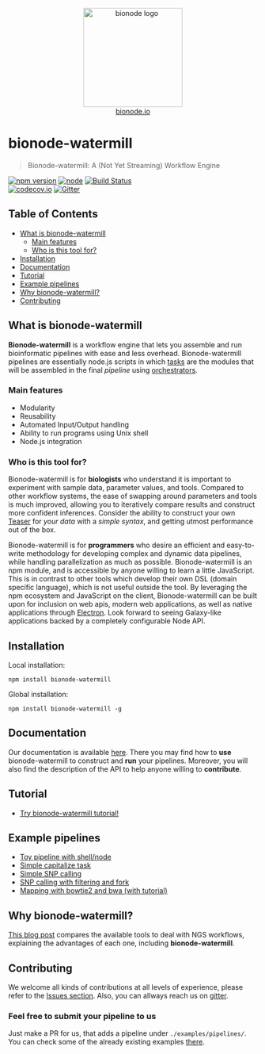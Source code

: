 <p align="center">
  <a href="http://bionode.io">
    <img height="200" width="200" title="bionode" alt="bionode logo" src="https://rawgithub.com/bionode/bionode/master/docs/bionode-logo.min.svg"/>
  </a>
  <br/>
  <a href="http://bionode.io/">bionode.io</a>
</p>

# bionode-watermill

> Bionode-watermill: A (Not Yet Streaming) Workflow Engine

[![npm version](https://badge.fury.io/js/bionode-watermill.svg)](https://badge.fury.io/js/bionode-watermill) 
[![node](https://img.shields.io/badge/node-v6.x-blue.svg)]() 
[![Build Status](https://travis-ci.org/bionode/bionode-watermill.svg?branch=dev)](https://travis-ci.org/bionode/bionode-watermill)  
[![codecov.io](https://codecov.io/github/bionode/bionode-watermill/coverage.svg?branch=master)](https://codecov.io/github/bionode/bionode-watermill?branch=master)
[![Gitter](https://img.shields.io/gitter/room/nwjs/nw.js.svg?style=flat-square)](https://gitter.im/bionode/bionode-watermill)

## Table of Contents

* [What is bionode-watermill](#what-is-bionode-watermill)
    * [Main features](#main-features)
    * [Who is this tool for?](#who-is-this-tool-for)
* [Installation](#installation)
* [Documentation](#documentation)
* [Tutorial](#tutorial)
* [Example pipelines](#example-pipelines)
* [Why bionode-watermill?](#why-bionode-watermill)
* [Contributing](#contributing)




## What is bionode-watermill

**Bionode-watermill** is a workflow engine that lets you assemble and run 
bioinformatic pipelines with ease and less overhead. Bionode-watermill 
pipelines are 
essentially node.js scripts in which [tasks](docs/BeginnerWalkthrough.md#task) are the modules that will be 
assembled in the final *pipeline* using [orchestrators](docs/BeginnerWalkthrough.md#orchestrators).

### Main features

* Modularity
* Reusability
* Automated Input/Output handling
* Ability to run programs using Unix shell
* Node.js integration

### Who is this tool for?

Bionode-watermill is for **biologists** who understand it is important to 
experiment with sample data, parameter values, and tools. Compared to other 
workflow systems, the ease of swapping around parameters and tools is much 
improved, allowing you to iteratively compare results and construct more 
confident inferences. Consider the ability to construct your own 
[Teaser](https://genomebiology.biomedcentral.com/articles/10.1186/s13059-015-0803-1) 
for *your data* with a *simple syntax*, and getting utmost performance out of the box.


Bionode-watermill is for **programmers** who desire an efficient and 
easy-to-write methodology for developing complex and dynamic data pipelines, 
while handling parallelization as much as possible. Bionode-watermill is an npm 
module, and is accessible by anyone willing to learn a little JavaScript. This 
is in contrast to other tools which develop their own DSL 
(domain specific language), which is not useful outside the tool. By leveraging 
the npm ecosystem and JavaScript on the client, Bionode-watermill can be built 
upon for inclusion on web apis, modern web applications, as well as native 
applications through [Electron](http://electron.atom.io/). Look forward to 
seeing Galaxy-like applications backed by a completely configurable Node API.


## Installation

Local installation:

```npm install bionode-watermill```

Global installation:

```npm install bionode-watermill -g```

## Documentation

Our documentation is available [here](https://thejmazz.gitbooks.io/bionode-watermill/content/). 
There you may find how to **use** bionode-watermill to construct and **run** 
your 
pipelines. Moreover, you will also find the description of the API to help 
anyone 
willing to **contribute**.


## Tutorial

- [Try bionode-watermill tutorial!](https://github.com/bionode/bionode-watermill-tutorial)

## Example pipelines

- [Toy pipeline with shell/node](https://github.com/bionode/bionode-watermill/blob/master/examples/pipelines/pids/pipeline.js)
- [Simple capitalize task](https://github.com/bionode/bionode-watermill/blob/master/examples/pipelines/capitalize/capitalize.js)
- [Simple SNP calling](https://github.com/bionode/bionode-watermill/blob/master/examples/pipelines/variant-calling-simple/pipeline.js)
- [SNP calling with filtering and fork](https://github.com/bionode/bionode-watermill/blob/master/examples/pipelines/variant-calling-filtered/pipeline.js)
- [Mapping with bowtie2 and bwa (with tutorial)](https://github.com/bionode/bionode-watermill/tree/master/examples/pipelines/two-mappers)

## Why bionode-watermill?

[This blog post](https://jmazz.me/blog/NGS-Workflows)
compares the available tools to deal with NGS workflows, explaining the 
advantages of each one, including **bionode-watermill**.


## Contributing
We welcome all kinds of contributions at all levels of experience, please 
refer to 
the [Issues section](https://github.com/bionode/bionode-watermill/issues). 
Also, you can allways reach us on [gitter](https://gitter.im/bionode/bionode-watermill).

### Feel free to submit your pipeline to us

Just make a PR for us, that adds a pipeline under `./examples/pipelines/`. 
You can check some of the already existing examples [there](examples/pipelines).
